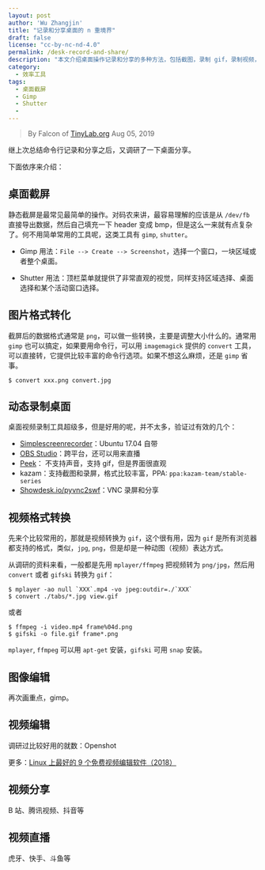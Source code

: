 ```yaml
---
layout: post
author: 'Wu Zhangjin'
title: "记录和分享桌面的 n 重境界"
draft: false
license: "cc-by-nc-nd-4.0"
permalink: /desk-record-and-share/
description: "本文介绍桌面操作记录和分享的多种方法，包括截图，录制 gif，录制视频，分享视频，直播等。"
category:
  - 效率工具
tags:
  - 桌面截屏
  - Gimp
  - Shutter
  -
---
```


> By Falcon of [TinyLab.org][1]
> Aug 05, 2019

继上次总结命令行记录和分享之后，又调研了一下桌面分享。

下面依序来介绍：

## 桌面截屏

静态截屏是最常见最简单的操作。对码农来讲，最容易理解的应该是从 `/dev/fb` 直接导出数据，然后自己填充一下 header 变成  bmp，但是这么一来就有点复杂了。何不用简单常用的工具呢，这类工具有 `gimp`, `shutter`。


  * Gimp 用法：`File --> Create --> Screenshot`，选择一个窗口，一块区域或者整个桌面。

  * Shutter 用法：顶栏菜单就提供了非常直观的视觉，同样支持区域选择、桌面选择和某个活动窗口选择。

## 图片格式转化

截屏后的数据格式通常是 `png`，可以做一些转换，主要是调整大小什么的。通常用 `gimp` 也可以搞定，如果要用命令行，可以用 `imagemagick` 提供的 `convert` 工具，可以直接转，它提供比较丰富的命令行选项。如果不想这么麻烦，还是 `gimp` 省事。

    $ convert xxx.png convert.jpg

## 动态录制桌面

桌面视频录制工具超级多，但是好用的呢，并不太多，验证过有效的几个：

* [Simplescreenrecorder](https://www.maartenbaert.be/simplescreenrecorder/)：Ubuntu 17.04 自带
* [OBS Studio](https://obsproject.com/)：跨平台，还可以用来直播
* [Peek](https://www.ghacks.net/2018/04/27/a-look-at-peek-screen-recorder-for-gnu-linux/)： 不支持声音，支持 gif，但是界面很直观
* kazam：支持截图和录屏，格式比较丰富，PPA: `ppa:kazam-team/stable-series`
* [Showdesk.io/pyvnc2swf](http://www.showdesk.io)：VNC 录屏和分享

## 视频格式转换

先来个比较常用的，那就是视频转换为 `gif`，这个很有用，因为 `gif` 是所有浏览器都支持的格式，类似，`jpg`, `png`，但是却是一种动图（视频）表达方式。

从调研的资料来看，一般都是先用 `mplayer/ffmpeg` 把视频转为 `png/jpg`，然后用 `convert` 或者 `gifski` 转换为 `gif`：

    $ mplayer -ao null `XXX`.mp4 -vo jpeg:outdir=./`XXX`
    $ convert ./tabs/*.jpg view.gif

或者

    $ ffmpeg -i video.mp4 frame%04d.png
    $ gifski -o file.gif frame*.png

`mplayer`, `ffmpeg` 可以用 `apt-get` 安装，`gifski` 可用 `snap` 安装。

## 图像编辑

再次画重点，gimp。

## 视频编辑

调研过比较好用的就数：Openshot

更多：[Linux 上最好的 9 个免费视频编辑软件（2018）](https://linux.cn/article-10185-1.html)

## 视频分享

B 站、腾讯视频、抖音等

## 视频直播

虎牙、快手、斗鱼等

[1]: http://tinylab.org
